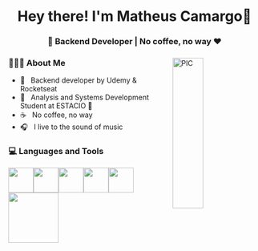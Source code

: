 <h1 align="center">Hey there! I'm Matheus Camargo👋 </h1>
<h3 align="center">🚀 Backend Developer | No coffee, no way ♥ </h3>
<div>
<img width = "35%" align="right" alt="PIC" height="300px" src="https://media.tenor.com/6Smdek4g_mcAAAAd/bebendo-café-tomando-café.gif" />
<div align="left"> 
  <h3> 👨🏻‍💻 About Me </h3>

  - 🚀 &nbsp; Backend developer by Udemy & Rocketseat
  - 📖 &nbsp; Analysis and Systems Development Student at ESTACIO 📖
  - ☕ &nbsp; No coffee, no way
  - 🎧 &nbsp; I live to the sound of music

</div> 
</div>

<div>
  <h3> 💻 Languages and Tools </h3>
  <p>
   <img src="https://media3.giphy.com/media/ln7z2eWriiQAllfVcn/200w.webp" width="50"><img src="https://i.giphy.com/media/LMt9638dO8dftAjtco/200.webp"   width="50"><img src="https://i.giphy.com/media/eNAsjO55tPbgaor7ma/200w.webp" width="50"><img src="https://media3.giphy.com/media/kdFc8fubgS31b8DsVu/giphy.webp" width="50"><img src="https://i.giphy.com/media/IdyAQJVN2kVPNUrojM/200.webp" width="50"<img src="https://media.giphy.com/media/SU2ic3wTfuC6JhD1lA/giphy.gif" width="50"><img src="https://media.giphy.com/media/kH1DBkPNyZPOk0BxrM/giphy.gif" width="100">
  <p>
</div> 
